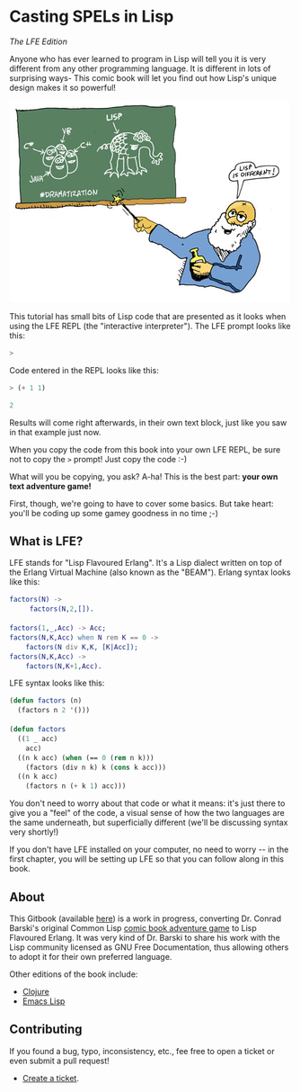 # Casting SPELs in Lisp

*The LFE Edition*

Anyone who has ever learned to program in Lisp will tell you it is very different from any other programming language. It is different in lots of surprising ways- This comic book will let you find out how Lisp's unique design makes it so powerful!

![](book/images/different.jpg)

This tutorial has small bits of Lisp code that are presented as it looks
when using the LFE REPL (the "interactive interpreter"). The LFE prompt looks
like this:

```lisp
>
```

Code entered in the REPL looks like this:

```lisp
> (+ 1 1)
```
```lisp
2
```

Results will come right afterwards, in their own text block, just like you saw in
that example just now.

When you copy the code from this book into your own LFE REPL, be sure
not to copy the ``>`` prompt! Just copy the code :-)

What will you be copying, you ask? A-ha! This is the best part: **your own text
adventure game!**

First, though, we're going to have to cover some basics. But take heart: you'll be coding up some gamey goodness in no time ;-)


## What is LFE?

LFE stands for "Lisp Flavoured Erlang". It's a Lisp dialect written on top of
the Erlang Virtual Machine (also known as the "BEAM"). Erlang syntax looks
like this:

```erlang
factors(N) ->
     factors(N,2,[]).

factors(1,_,Acc) -> Acc;
factors(N,K,Acc) when N rem K == 0 ->
    factors(N div K,K, [K|Acc]);
factors(N,K,Acc) ->
    factors(N,K+1,Acc).
```

LFE syntax looks like this:

```lisp
(defun factors (n)
  (factors n 2 '()))

(defun factors
  ((1 _ acc)
    acc)
  ((n k acc) (when (== 0 (rem n k)))
    (factors (div n k) k (cons k acc)))
  ((n k acc)
    (factors n (+ k 1) acc)))
```

You don't need to worry about that code or what it means: it's just there to
give you a "feel" of the code, a visual sense of how the two languages are
the same underneath, but superficially different (we'll be discussing syntax
very shortly!)

If you don't have LFE installed on your computer, no need to worry -- in the first chapter, you will be setting up LFE so that you can follow along
in this book.


## About

This Gitbook (available [here](http://lfe.gitbooks.io/casting-spels/))
is a work in progress, converting Dr. Conrad Barski's original Common Lisp
[comic book adventure game](http://www.lisperati.com/casting.html) to Lisp
Flavoured Erlang. It was very kind of Dr. Barski to share his work with the
Lisp community licensed as GNU Free Documentation, thus allowing others to
adopt it for their own preferred language.

Other editions of the book include:
 * [Clojure](http://www.lisperati.com/clojure-spels/casting.html)
 * [Emacs Lisp](http://www.lisperati.com/casting-spels-emacs/html/casting-spels-emacs-1.html)


## Contributing

If you found a bug, typo, inconsistency, etc., fee free to open a ticket or
even submit a pull request!

* [Create a ticket](https://github.com/lfe/sicp/issues/new).
